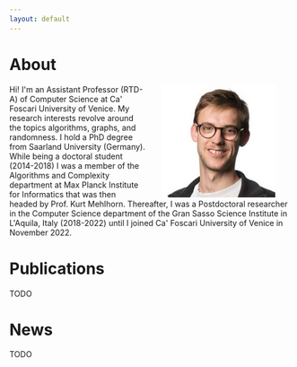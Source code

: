 ```yaml
---
layout: default
---
```


# About

<img src="figures/ruben.jpg" align="right" width="40%" hspace="30" vspace="0" alt="be balanced" />

Hi! I'm an Assistant Professor (RTD-A) of Computer Science at Ca' Foscari University of Venice. My research interests revolve around the topics algorithms, graphs, and randomness. I hold a PhD degree from Saarland University (Germany). While being a doctoral student (2014-2018) I was a member of the Algorithms and Complexity department at Max Planck Institute for Informatics that was then headed by Prof. Kurt Mehlhorn. Thereafter, I was a Postdoctoral researcher in the Computer Science department of the Gran Sasso Science Institute in L'Aquila, Italy (2018-2022) until I joined Ca' Foscari University of Venice in November 2022.


# Publications
TODO


# News
TODO